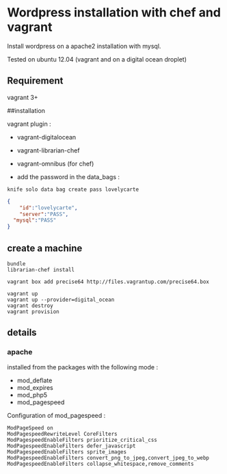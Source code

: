 # Wordpress installation with chef and vagrant

Install wordpress on a apache2 installation with mysql.

Tested on ubuntu 12.04 (vagrant and on a digital ocean droplet)

## Requirement
vagrant 3+


##installation

vagrant plugin :
- vagrant-digitalocean
- vagrant-librarian-chef
- vagrant-omnibus (for chef)

- add the password in the data_bags :
```
knife solo data bag create pass lovelycarte
```

```json
{
	"id":"lovelycarte",
	"server":"PASS",
  "mysql":"PASS"
}
```

## create a machine

```
bundle
librarian-chef install

vagrant box add precise64 http://files.vagrantup.com/precise64.box

vagrant up
vagrant up --provider=digital_ocean
vagrant destroy
vagrant provision
```

## details

### apache
installed from the packages with the following mode :
- mod_deflate
- mod_expires
- mod_php5
- mod_pagespeed

Configuration of mod_pagespeed :
```
ModPageSpeed on
ModPagespeedRewriteLevel CoreFilters
ModPagespeedEnableFilters prioritize_critical_css
ModPagespeedEnableFilters defer_javascript
ModPagespeedEnableFilters sprite_images
ModPagespeedEnableFilters convert_png_to_jpeg,convert_jpeg_to_webp
ModPagespeedEnableFilters collapse_whitespace,remove_comments
```
